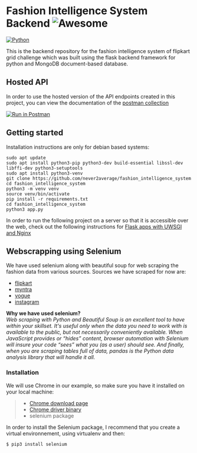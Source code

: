 # Fashion Intelligence System Backend ![Awesome](https://cdn.rawgit.com/sindresorhus/awesome/d7305f38d29fed78fa85652e3a63e154dd8e8829/media/badge.svg)

[![Python](https://img.shields.io/badge/python-2.7%2C%203.5%2C%203.6--dev-blue.svg)]()

This is the backend repository for the fashion intelligence system of flipkart grid challenge which was built using the flask backend framework for python and MongoDB document-based database. 


## Hosted API

In order to use the hosted version of the API endpoints created in this project, you can view the documentation of the [postman collection](https://documenter.getpostman.com/view/5663727/T1LJkoh7)

[![Run in Postman](https://run.pstmn.io/button.svg)](https://app.getpostman.com/run-collection/a2e5616744cec90c4f96)

## Getting started

Installation instructions are only for debian based systems:

```shell
sudo apt update
sudo apt install python3-pip python3-dev build-essential libssl-dev libffi-dev python3-setuptools
sudo apt install python3-venv
git clone https://github.com/never2average/fashion_intelligence_system
cd fashion_intelligence_system
python3 -m venv venv
source venv/bin/activate
pip install -r requirements.txt
cd fashion_intelligence_system
python3 app.py
```

In order to run the following project on a server so that it is accessible over the web, check out the following instructions for [Flask apps with UWSGI and Nginx](https://www.digitalocean.com/community/tutorials/how-to-serve-flask-applications-with-uswgi-and-nginx-on-ubuntu-18-04)


## Webscrapping using Selenium

We have used selenium along with beautiful soup for web scraping the fashion data from various sources.
Sources we have scraped for now are:    
* [flipkart](flipkart.com)   
* [myntra](myntra.com)    
* [vogue](vogue.com)   
* [instagram](instagram.com)   

**Why we have used selenium?**    
*Web scraping with Python and Beautiful Soup is an excellent tool to have within your skillset. It's useful only when the data you need to work with is available to the public, but not necessarily conveniently available. When JavaScript provides or “hides” content, browser automation with Selenium will insure your code “sees” what you (as a user) should see. And finally, when you are scraping tables full of data, pandas is the Python data analysis library that will handle it all.*

### Installation

We will use Chrome in our example, so make sure you have it installed on your local machine:

> * [Chrome download page](https://www.google.com/chrome/)    
> * [Chrome driver binary](https://sites.google.com/a/chromium.org/chromedriver/downloads)    
> * selenium package    

In order to install the Selenium package, I recommend that you create a virtual environnement, using virtualenv and then:

```sh
$ pip3 install selenium
```


